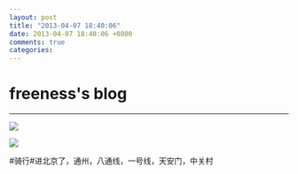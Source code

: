 ```yaml
---
layout: post
title: "2013-04-07 18:40:06"
date: 2013-04-07 18:40:06 +0800
comments: true
categories: 
---
```


# freeness's blog

----------

![](http://okqmqrbgo.bkt.clouddn.com/201304071840061.jpg)

![](http://okqmqrbgo.bkt.clouddn.com/201304071840062.jpg)

>
\#骑行\#进北京了，通州，八通线，一号线，天安门，中关村